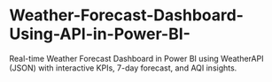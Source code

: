 # Weather-Forecast-Dashboard-Using-API-in-Power-BI-
Real-time Weather Forecast Dashboard in Power BI using WeatherAPI (JSON) with interactive KPIs, 7-day forecast, and AQI insights.
